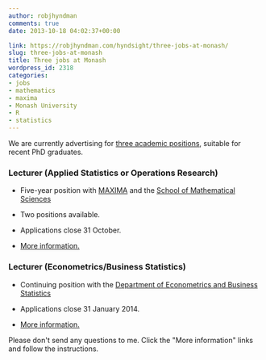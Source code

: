 ```yaml
---
author: robjhyndman
comments: true
date: 2013-10-18 04:02:37+00:00

link: https://robjhyndman.com/hyndsight/three-jobs-at-monash/
slug: three-jobs-at-monash
title: Three jobs at Monash
wordpress_id: 2318
categories:
- jobs
- mathematics
- maxima
- Monash University
- R
- statistics
---
```


We are currently advertising for [three academic positions](http://jobs.monash.edu.au/searchResults.asp?stp=AW&sLanguage=en&sJobNo=statistics&sKeywords=statistics&lWorkTypeID=&lLocationID=&lCategoryID=641,%20640,%20636&lBrandID=), suitable for recent PhD graduates.



### Lecturer (Applied Statistics or Operations Research)






  * Five-year position with [MAXIMA](https://platforms.monash.edu/maxima/) and the [School of Mathematical Sciences](https://www.monash.edu/science/about/disciplines/mathematical-sciences/)

  * Two positions available.

  * Applications close 31 October.

  * [More information.](http://jobs.monash.edu.au/jobDetails.asp?sJobIDs=516182&lCategoryID=641%2C+640%2C+636&lBrandID=&lWorkTypeID=&lLocationID=&stp=AW&sLanguage=en)




### Lecturer (Econometrics/Business Statistics)






  * Continuing position with the [Department of Econometrics and Business Statistics](http://www.buseco.monash.edu.au/ebs/)

  * Applications close 31 January 2014.

  * [More information.](http://jobs.monash.edu.au/jobDetails.asp?sJobIDs=516889&lCategoryID=641%2C+640%2C+636&lBrandID=&sJobNo=statistics&lWorkTypeID=&lLocationID=&sKeywords=statistics&stp=AW&sLanguage=en)




Please don't send any questions to me. Click the "More information" links and follow the instructions.

